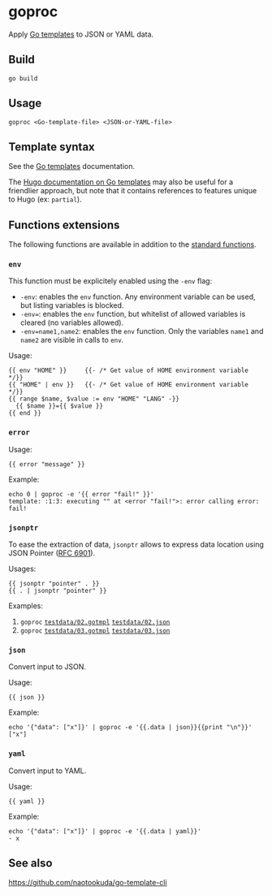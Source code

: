 # goproc

Apply [Go templates](https://golang.org/pkg/text/template/#hdr-Text_and_spaces) to JSON or YAML data.

## Build

    go build

## Usage

    goproc <Go-template-file> <JSON-or-YAML-file>

## Template syntax

See the [Go templates](https://golang.org/pkg/text/template/#hdr-Text_and_spaces) documentation.

The [Hugo documentation on Go templates](https://gohugo.io/templates/introduction/) may also be useful for a friendlier approach, but note that it contains references to features unique to Hugo (ex: `partial`).

## Functions extensions

The following functions are available in addition to the [standard functions](https://golang.org/pkg/text/template/#hdr-Functions).

### `env`

This function must be explicitely enabled using the `-env` flag:

* `-env`: enables the `env` function. Any environment variable can be used, but listing variables is blocked.
* `-env=`: enables the `env` function, but whitelist of allowed variables is cleared (no variables allowed).
* `-env=name1,name2`: enables the `env` function. Only the variables `name1` and `name2` are visible in calls to `env`.

Usage:

    {{ env "HOME" }}     {{- /* Get value of HOME environment variable */}}
    {{ "HOME" | env }}   {{- /* Get value of HOME environment variable */}}
    {{ range $name, $value := env "HOME" "LANG" -}}
      {{ $name }}={{ $value }}
    {{ end }}


### `error`

Usage:

    {{ error "message" }}

Example:

    echo 0 | goproc -e '{{ error "fail!" }}'
    template: :1:3: executing "" at <error "fail!">: error calling error: fail!

### `jsonptr`

To ease the extraction of data, `jsonptr` allows to express data location using
JSON Pointer ([RFC 6901](https://tools.ietf.org/html/rfc6901)).

Usages:

    {{ jsonptr "pointer" . }}
    {{ . | jsonptr "pointer" }}


Examples:

1. `goproc` [`testdata/02.gotmpl`](testdata/02.gotmpl) [`testdata/02.json`](testdata/02.json)
2. `goproc` [`testdata/03.gotmpl`](testdata/03.gotmpl) [`testdata/03.json`](testdata/03.json)

### `json`

Convert input to JSON.

Usage:

    {{ json }}

Example:

    echo '{"data": ["x"]}' | goproc -e '{{.data | json}}{{print "\n"}}'
    ["x"]

### `yaml`

Convert input to YAML.

Usage:

    {{ yaml }}

Example:

    echo '{"data": ["x"]}' | goproc -e '{{.data | yaml}}'
    - x

## See also

https://github.com/naotookuda/go-template-cli
